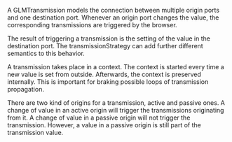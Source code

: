 A GLMTransmission models the connection between multiple origin ports and one destination port. Whenever an origin port changes the value, the corresponding transmissions are triggered by the browser.

The result of triggering a transmission is the setting of the value in the destination port. The transmissionStrategy can add further different semantics to this behavior.

A transmission takes place in a context. The context is started every time a new value is set from outside. Afterwards, the context is preserved internally. This is important for braking possible loops of transmission propagation.

There are two kind of origins for a transmission, active and passive ones. A change of value in an active origin will trigger the transmissions originating from it. A change of value in a passive origin will not trigger the transmission. However, a value in a passive origin is still part of the transmission value.